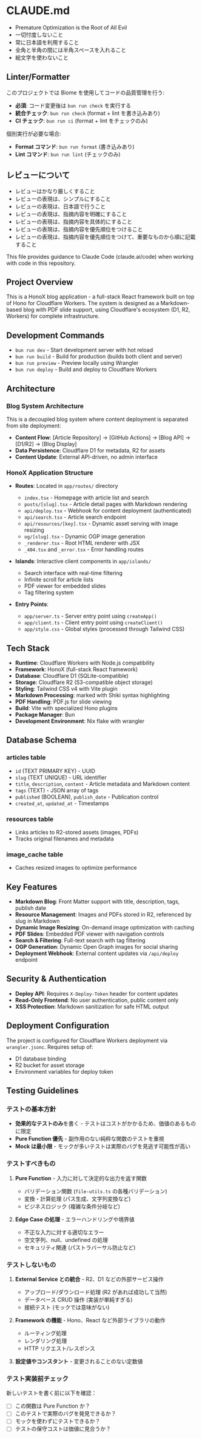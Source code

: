 # CLAUDE.md

- Premature Optimization is the Root of All Evil
- 一切忖度しないこと
- 常に日本語を利用すること
- 全角と半角の間には半角スペースを入れること
- 絵文字を使わないこと

## Linter/Formatter

このプロジェクトでは Biome を使用してコードの品質管理を行う:

- **必須**: コード変更後は `bun run check` を実行する
- **統合チェック**: `bun run check` (format + lint を書き込みあり)
- **CI チェック**: `bun run ci` (format + lint をチェックのみ)

個別実行が必要な場合:
- **Format コマンド**: `bun run format` (書き込みあり)
- **Lint コマンド**: `bun run lint` (チェックのみ)

## レビューについて

- レビューはかなり厳しくすること
- レビューの表現は、シンプルにすること
- レビューの表現は、日本語で行うこと
- レビューの表現は、指摘内容を明確にすること
- レビューの表現は、指摘内容を具体的にすること
- レビューの表現は、指摘内容を優先順位をつけること
- レビューの表現は、指摘内容を優先順位をつけて、重要なものから順に記載すること

This file provides guidance to Claude Code (claude.ai/code) when working with code in this repository.

## Project Overview

This is a HonoX blog application - a full-stack React framework built on top of Hono for Cloudflare Workers. The system is designed as a Markdown-based blog with PDF slide support, using Cloudflare's ecosystem (D1, R2, Workers) for complete infrastructure.

## Development Commands

- `bun run dev` - Start development server with hot reload
- `bun run build` - Build for production (builds both client and server)
- `bun run preview` - Preview locally using Wrangler
- `bun run deploy` - Build and deploy to Cloudflare Workers

## Architecture

### Blog System Architecture
This is a decoupled blog system where content deployment is separated from site deployment:
- **Content Flow**: [Article Repository] → [GitHub Actions] → [Blog API] → [D1/R2] → [Blog Display]
- **Data Persistence**: Cloudflare D1 for metadata, R2 for assets
- **Content Update**: External API-driven, no admin interface

### HonoX Application Structure
- **Routes**: Located in `app/routes/` directory
  - `index.tsx` - Homepage with article list and search
  - `posts/[slug].tsx` - Article detail pages with Markdown rendering
  - `api/deploy.tsx` - Webhook for content deployment (authenticated)
  - `api/search.tsx` - Article search endpoint
  - `api/resources/[key].tsx` - Dynamic asset serving with image resizing
  - `og/[slug].tsx` - Dynamic OGP image generation
  - `_renderer.tsx` - Root HTML renderer with JSX
  - `_404.tsx` and `_error.tsx` - Error handling routes

- **Islands**: Interactive client components in `app/islands/`
  - Search interface with real-time filtering
  - Infinite scroll for article lists
  - PDF viewer for embedded slides
  - Tag filtering system

- **Entry Points**:
  - `app/server.ts` - Server entry point using `createApp()`
  - `app/client.ts` - Client entry point using `createClient()`
  - `app/style.css` - Global styles (processed through Tailwind CSS)

## Tech Stack

- **Runtime**: Cloudflare Workers with Node.js compatibility
- **Framework**: HonoX (full-stack React framework)
- **Database**: Cloudflare D1 (SQLite-compatible)
- **Storage**: Cloudflare R2 (S3-compatible object storage)
- **Styling**: Tailwind CSS v4 with Vite plugin
- **Markdown Processing**: marked with Shiki syntax highlighting
- **PDF Handling**: PDF.js for slide viewing
- **Build**: Vite with specialized Hono plugins
- **Package Manager**: Bun
- **Development Environment**: Nix flake with wrangler

## Database Schema

### articles table
- `id` (TEXT PRIMARY KEY) - UUID
- `slug` (TEXT UNIQUE) - URL identifier
- `title`, `description`, `content` - Article metadata and Markdown content
- `tags` (TEXT) - JSON array of tags
- `published` (BOOLEAN), `publish_date` - Publication control
- `created_at`, `updated_at` - Timestamps

### resources table
- Links articles to R2-stored assets (images, PDFs)
- Tracks original filenames and metadata

### image_cache table
- Caches resized images to optimize performance

## Key Features

- **Markdown Blog**: Front Matter support with title, description, tags, publish date
- **Resource Management**: Images and PDFs stored in R2, referenced by slug in Markdown
- **Dynamic Image Resizing**: On-demand image optimization with caching
- **PDF Slides**: Embedded PDF viewer with navigation controls
- **Search & Filtering**: Full-text search with tag filtering
- **OGP Generation**: Dynamic Open Graph images for social sharing
- **Deployment Webhook**: External content updates via `/api/deploy` endpoint

## Security & Authentication

- **Deploy API**: Requires `X-Deploy-Token` header for content updates
- **Read-Only Frontend**: No user authentication, public content only
- **XSS Protection**: Markdown sanitization for safe HTML output

## Deployment Configuration

The project is configured for Cloudflare Workers deployment via `wrangler.jsonc`. Requires setup of:
- D1 database binding
- R2 bucket for asset storage
- Environment variables for deploy token

## Testing Guidelines

### テストの基本方針
- **効果的なテストのみ**を書く - テストはコストがかかるため、価値のあるものに限定
- **Pure Function 優先** - 副作用のない純粋な関数のテストを重視
- **Mock は最小限** - モックが多いテストは実際のバグを見逃す可能性が高い

### テストすべきもの
1. **Pure Function** - 入力に対して決定的な出力を返す関数
   - バリデーション関数 (`file-utils.ts` の各種バリデーション)
   - 変換・計算処理 (パス生成、文字列変換など)
   - ビジネスロジック (複雑な条件分岐など)

2. **Edge Case の処理** - エラーハンドリングや境界値
   - 不正な入力に対する適切なエラー
   - 空文字列、null、undefined の処理
   - セキュリティ関連 (パストラバーサル防止など)

### テストしないもの
1. **External Service との統合** - R2、D1 などの外部サービス操作
   - アップロード/ダウンロード処理 (R2 があれば成功して当然)
   - データベース CRUD 操作 (実装が単純すぎる)
   - 接続テスト (モックでは意味がない)

2. **Framework の機能** - Hono、React など外部ライブラリの動作
   - ルーティング処理
   - レンダリング処理
   - HTTP リクエスト/レスポンス

3. **設定値やコンスタント** - 変更されることのない定数値

### テスト実装前チェック
新しいテストを書く前に以下を確認：
- [ ] この関数は Pure Function か？
- [ ] このテストで実際のバグを発見できるか？
- [ ] モックを使わずにテストできるか？
- [ ] テストの保守コストは価値に見合うか？